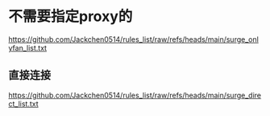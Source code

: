 # 不需要指定proxy的
https://github.com/Jackchen0514/rules_list/raw/refs/heads/main/surge_onlyfan_list.txt

## 直接连接
https://github.com/Jackchen0514/rules_list/raw/refs/heads/main/surge_direct_list.txt

## 
